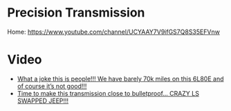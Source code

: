 # Precision Transmission
Home: https://www.youtube.com/channel/UCYAAY7V9ifGS7Q8S35EFVnw

# Video
- [What a joke this is people!!! We have barely 70k miles on this 6L80E and of course it’s not good!!!](https://youtu.be/xMCARHP1N6Q)
- [Time to make this transmission close to bulletproof… CRAZY LS SWAPPED JEEP!!!](https://youtu.be/lTvg6wUW79g)
